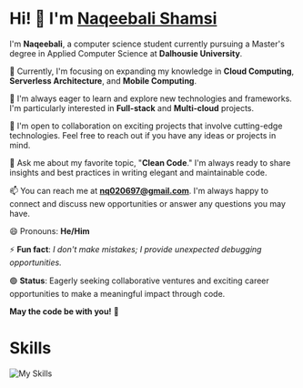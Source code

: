 # Hi! 👋 I'm [Naqeebali Shamsi](https://naqeebalishamsi.netlify.app/)

I'm **Naqeebali**, a computer science student currently pursuing a Master's degree in Applied Computer Science at **Dalhousie University**.

🔭 Currently, I'm focusing on expanding my knowledge in **Cloud Computing**, **Serverless Architecture**, and **Mobile Computing**.

🌱 I'm always eager to learn and explore new technologies and frameworks. I'm particularly interested in **Full-stack** and **Multi-cloud** projects.

🤝 I'm open to collaboration on exciting projects that involve cutting-edge technologies. Feel free to reach out if you have any ideas or projects in mind.

💬 Ask me about my favorite topic, "**Clean Code**." I'm always ready to share insights and best practices in writing elegant and maintainable code.

📫 You can reach me at **nq020697@gmail.com**. I'm always happy to connect and discuss new opportunities or answer any questions you may have.

😄 Pronouns: **He/Him**

⚡ **Fun fact**: *I don't make mistakes; I provide unexpected debugging opportunities.*

🟢 **Status**: Eagerly seeking collaborative ventures and exciting career opportunities to make a meaningful impact through code.

**May the code be with you!** 🚀

# Skills

![My Skills](https://skillicons.dev/icons?i=js,py,react,nodejs,aws,gcp,kubernetes,docker,mongodb,firebase,figma,html,css,git,github)
